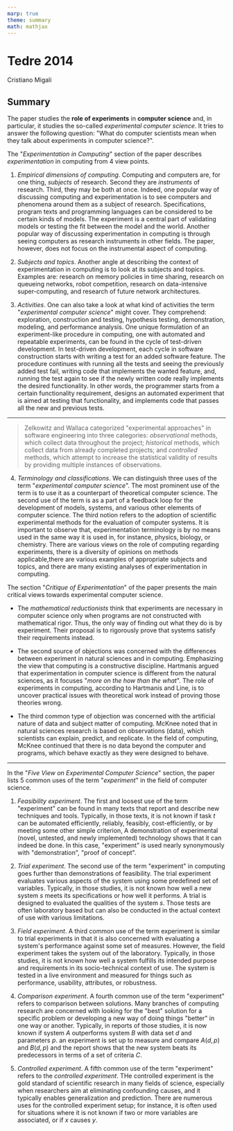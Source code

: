 ```yaml
---
marp: true
theme: summary
math: mathjax
---
```

# Tedre 2014

<div class="author">

Cristiano Migali

</div>

## Summary

The paper studies the **role of experiments** in **computer science** and, in particular, it studies the so-called _experimental computer science_.
It tries to answer the following question: "What do computer scientists mean when they talk about experiments in computer science?".

The "_Experimentation in Computing_" section of the paper describes _experimentation_ in computing from 4 view points.

1. _Empirical dimensions of computing_. Computing and computers are, for one thing, _subjects_ of research. Second they are _instruments_ of research. Third, they may be both at once. Indeed, one popular way of discussing computing and experimentation is to see computers and phenomena around them as a subject of research. Specifications, program texts and programming languages can be considered to be certain kinds of models. The experiment is a central part of validating models or testing the fit between the model and the world. Another popular way of discussing experimentation in computing is through seeing computers as research instruments in other fields. The paper, however, does not focus on the instrumental aspect of computing.

2. _Subjects and topics_. Another angle at describing the context of experimentation in computing is to look at its subjects and topics. Examples are: research on memory policies in time sharing, research on queueing networks, robot competition, research on data-intensive super-computing, and research of future network architectures.

3. _Activities_. One can also take a look at what kind of activities the term "_experimental computer science_" might cover. They comprehend: exploration, construction and testing, hypothesis testing, demonstration, modeling, and performance analysis. One unique formulation of an experiment-like procedure in computing, one with automated and repeatable experiments, can be found in the cycle of test-driven development. In test-driven development, each cycle in software construction starts with writing a test for an added software feature. The procedure continues with running all the tests and seeing the previously added test fail, writing code that implements the wanted feature, and, running the test again to see if the newly written code really implements the desired functionality. In other words, the programmer starts from a certain functionality requirement, designs an automated experiment that is aimed at testing that functionality, and implements code that passes all the new and previous tests.

---

> Zelkowitz and Wallaca categorized "experimental approaches" in software engineering into three categories: _observational_ methods, which collect data throughout the project; _historical_ methods, which collect data from already completed projects; and _controlled_ methods, which attempt to increase the statistical validity of results by providing multiple instances of observations.

4. _Terminology and classifications_. We can distinguish three uses of the term "_experimental computer science_". The most prominent use of the term is to use it as a counterpart of theoretical computer science. The second use of the term is as a part of a feedback loop for the development of models, systems, and various other elements of computer science. The third notion refers to the adoption of scientific experimental methods for the evaluation of computer systems. It is important to observe that, experimentation terminology is by no means used in the same way it is used in, for instance, physics, biology, or chemistry. There are various views on the role of computing regarding experiments, there is a diversity of opinions on methods applicable,there are various examples of appropriate subjects and topics, and there are many existing analyses of experimentation in computing.

The section "_Critique of Experimentation_" of the paper presents the main critical views towards experimental computer science.

- The _mathematical reductionists_ think that experiments are necessary in computer science only when programs are not constructed with mathematical rigor. Thus, the only way of finding out what they do is by experiment. Their proposal is to rigorously prove that systems satisfy their requirements instead.

- The second source of objections was concerned with the differences between experiment in natural sciences and in computing. Emphasizing the view that computing is a constructive discipline. Hartmanis argued that experimentation in computer science is different from the natural sciences, as it focuses "_more on the how than the what_". The role of experiments in computing, according to Hartmanis and Line, is to uncover practical issues with theoretical work instead of proving those theories wrong.

- The third common type of objection was concerned with the artificial nature of data and subject matter of computing. McKnee noted that in natural sciences research is based on observations (data), which scientists can explain, predict, and replicate. In the field of computing, McKnee continued that there is no data beyond the computer and programs, which behave exactly as they were designed to behave.

---

In the "_Five View on Experimental Computer Science_" section, the paper lists 5 common uses of the term "_experiment_" in the field of computer science.

1. _Feasibility experiment_. The first and loosest use of the term "experiment" can be found in many texts that report and describe new techniques and tools. Typically, in those texts, it is not known if task $t$ can be automated efficiently, reliably, feasibly, cost-efficiently, or by meeting some other simple criterion, A demonstration of experimental (novel, untested, and newly implemented) technology shows that it can indeed be done. In this case, "experiment" is used nearly synonymously with "demonstration", "proof of concept".

2. _Trial experiment_. The second use of the term "experiment" in computing goes further than demonstrations of feasibility. The trial experiment evaluates various aspects of the system using some predefined set of variables. Typically, in those studies, it is not known how well a new system $s$ meets its specifications or how well it performs. A trial is designed to evaluated the qualities of the system $s$. Those tests are often laboratory based but can also be conducted in the actual context of use with various limitations.

3. _Field experiment_. A third common use of the term experiment is similar to trial experiments in that it is also concerned with evaluating a system's performance against some set of measures. However, the field experiment takes the system out of the laboratory. Typically, in those studies, it is not known how well a system fulfills its intended purpose and requirements in its socio-technical context of use. The system is tested in a live environment and measured for things such as performance, usability, attributes, or robustness.

4. _Comparison experiment_. A fourth common use of the term "experiment" refers to comparison between solutions. Many branches of computing research are concerned with looking for the "best" solution for a specific problem or developing a new way of doing things "better" in one way or another. Typically, in reports of those studies, it is now known if system $A$ outperforms system $B$ with data set $d$ and parameters $p$. an experiment is set up to measure and compare $A(d, p)$ and $B(d, p)$ and the report shows that the new system beats its predecessors in terms of a set of criteria $C$.

5. _Controlled experiment_. A fifth common use of the term "experiment" refers to the _controlled experiment_. THe controlled experiment is the gold standard of scientific research in many fields of science, especially when researchers aim at eliminating confounding causes, and it typically enables generalization and prediction. There are numerous uses for the controlled experiment setup; for instance, it is often used for situations where it is not known if two or more variables are associated, or if $x$ causes $y$.
